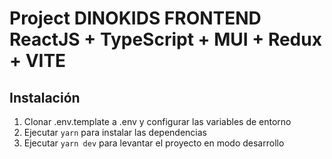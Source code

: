 


# Project DINOKIDS FRONTEND  ReactJS + TypeScript + MUI + Redux + VITE


## Instalación

1. Clonar .env.template a .env y configurar las variables de entorno
2. Ejecutar `yarn` para instalar las dependencias
5. Ejecutar `yarn dev` para levantar el proyecto en modo desarrollo